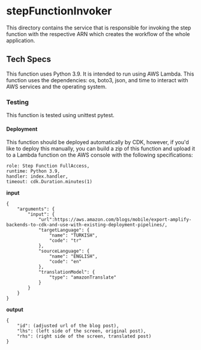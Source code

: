 # stepFunctionInvoker

This directory contains the service that is responsible for invoking the step function with the respective ARN which creates the workflow of the whole application. 

## Tech Specs
This function uses Python 3.9. It is intended to run using AWS Lambda. This function uses the dependencies: os, boto3, json, and time to interact with AWS services and the operating system. 

### Testing
This function is tested using unittest pytest. 

#### Deployment
This function should be deployed automatically by CDK, however, if you'd like to deploy this manually, you can build a zip of this function and upload it to a Lambda function on the AWS console with the following specifications:

```     
role: Step Function FullAccess,
runtime: Python 3.9,
handler: index.handler,
timeout: cdk.Duration.minutes(1)
```

**input**

```
{
    "arguments": {
        "input": {
            "url":https://aws.amazon.com/blogs/mobile/export-amplify-backends-to-cdk-and-use-with-existing-deployment-pipelines/,
            "targetLanguage": {
                "name": "TURKISH",
                "code": "tr"
            },
            "sourceLanguage": {
                "name": "ENGLISH",
                "code": "en"
            },
            "translationModel": {
                "type": "amazonTranslate"
            }
        }
    }
}
```

**output**

```
{
    "id": (adjusted url of the blog post),
    "lhs": (left side of the screen, original post),
    "rhs": (right side of the screen, translated post)
}
```